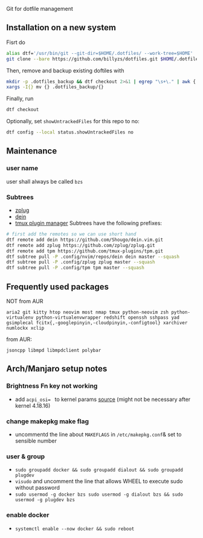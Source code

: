 Git for dotfile management

## Installation on a new system
Fisrt do 
```bash
alias dtf='/usr/bin/git --git-dir=$HOME/.dotfiles/ --work-tree=$HOME'
git clone --bare https://github.com/billyzs/dotfiles.git $HOME/.dotfiles
```

Then, remove and backup existing doftiles with
```bash
mkdir -p .dotfiles_backup && dtf checkout 2>&1 | egrep "\s+\." | awk {'print $1'} | \
xargs -I{} mv {} .dotfiles_backup/{}
```
Finally, run
```bash
dtf checkout
```
Optionally, set `showUntrackedFiles` for this repo to no:
```bash
dtf config --local status.showUntrackedFiles no
```

## Maintenance 
### user name
user shall always be called `bzs`
### Subtrees
* [zplug](https://github.com/zplug/zplug)
* [dein](https://github.com/Shougo/dein.vim) 
* [tmux plugin manager](https://github.com/tmux-plugins/tpm)
Subtrees have the following prefixes:
```bash
# first add the remotes so we can use short hand
dtf remote add dein https://github.com/Shougo/dein.vim.git
dtf remote add zplug https://github.com/zplug/zplug.git
dtf remote add tpm https://github.com/tmux-plugins/tpm.git
dtf subtree pull -P .config/nvim/repos/dein dein master --squash
dtf subtree pull -P .config/zplug zplug master --squash
dtf subtree pull -P .config/tpm tpm master --squash
```

## Frequently used packages
NOT from AUR
```
aria2 git kitty htop neovim most nmap tmux python-neovim zsh python-virtualenv python-virtualenvwrapper redshift openssh sshpass yad gsimplecal fcitx{,-googlepinyin,-cloudpinyin,-configtool} xarchiver numlockx xclip
```
from AUR:
```
jsoncpp libmpd libmpdclient polybar
```

## Arch/Manjaro setup notes
### Brightness Fn key not working
* add `acpi_osi= ` to kernel params [source](https://www.reddit.com/r/thinkpad/comments/5whn9v/thinkpad_p50_arch_linux_brightness_issue/) (might not be necessary after kernel 4.18.16)
### change makepkg make flag
* uncommentd the line about `MAKEFLAGS` in `/etc/makepkg.conf`& set to sensible number
### user & group 
* `sudo groupadd docker && sudo groupadd dialout && sudo groupadd plugdev`
* `visudo` and uncomment the line that allows WHEEL to execute sudo without password
* `sudo usermod -g docker bzs sudo usermod -g dialout bzs && sudo usermod -g plugdev bzs`
### enable docker
* `systemctl enable --now docker && sudo reboot`
